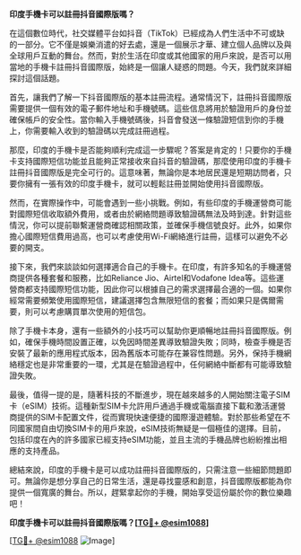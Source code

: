 **印度手機卡可以註冊抖音國際版嗎？**

在這個數位時代，社交媒體平台如抖音（TikTok）已經成為人們生活中不可或缺的一部分。它不僅是娛樂消遣的好去處，還是一個展示才華、建立個人品牌以及與全球用戶互動的舞台。然而，對於生活在印度或其他國家的用戶來說，是否可以用當地的手機卡註冊抖音國際版，始終是一個讓人疑惑的問題。今天，我們就來詳細探討這個話題。

首先，讓我們了解一下抖音國際版的基本註冊流程。通常情況下，註冊抖音國際版需要提供一個有效的電子郵件地址和手機號碼。這些信息將用於驗證用戶的身份並確保帳戶的安全性。當你輸入手機號碼後，抖音會發送一條驗證短信到你的手機上，你需要輸入收到的驗證碼以完成註冊過程。

那麼，印度的手機卡是否能夠順利完成這一步驟呢？答案是肯定的！只要你的手機卡支持國際短信功能並且能夠正常接收來自抖音的驗證碼，那麼使用印度的手機卡註冊抖音國際版是完全可行的。這意味著，無論你是本地居民還是短期訪問者，只要你擁有一張有效的印度手機卡，就可以輕鬆註冊並開始使用抖音國際版。

然而，在實際操作中，可能會遇到一些小挑戰。例如，有些印度的手機運營商可能對國際短信收取額外費用，或者由於網絡問題導致驗證碼無法及時到達。針對這些情況，你可以提前聯繫運營商確認相關政策，並確保手機信號良好。此外，如果你擔心國際短信費用過高，也可以考慮使用Wi-Fi網絡進行註冊，這樣可以避免不必要的開支。

接下來，我們來談談如何選擇適合自己的手機卡。在印度，有許多知名的手機運營商提供各種套餐和服務，比如Reliance Jio、Airtel和Vodafone Idea等。這些運營商都支持國際短信功能，因此你可以根據自己的需求選擇最合適的一個。如果你經常需要頻繁使用國際短信，建議選擇包含無限短信的套餐；而如果只是偶爾需要，則可以考慮購買單次使用的短信包。

除了手機卡本身，還有一些額外的小技巧可以幫助你更順暢地註冊抖音國際版。例如，確保手機時間設置正確，以免因時間差異導致驗證失敗；同時，檢查手機是否安裝了最新的應用程式版本，因為舊版本可能存在兼容性問題。另外，保持手機網絡穩定也是非常重要的一環，尤其是在驗證過程中，任何網絡中斷都有可能導致驗證失敗。

最後，值得一提的是，隨著科技的不斷進步，現在越來越多的人開始關注電子SIM卡（eSIM）技術。這種新型SIM卡允許用戶通過手機或電腦直接下載和激活運營商提供的SIM卡配置文件，從而實現快速便捷的國際漫遊體驗。對於那些希望在不同國家間自由切換SIM卡的用戶來說，eSIM技術無疑是一個極佳的選擇。目前，包括印度在內的許多國家已經支持eSIM功能，並且主流的手機品牌也紛紛推出相應的支持產品。

總結來說，印度的手機卡是可以成功註冊抖音國際版的，只需注意一些細節問題即可。無論你是想分享自己的日常生活，還是尋找靈感和創意，抖音國際版都能為你提供一個寬廣的舞台。所以，趕緊拿起你的手機，開始享受這份屬於你的數位樂趣吧！

**印度手機卡可以註冊抖音國際版嗎？[[TG💪+ @esim1088](https://t.me/s/esim1088)]**

[[TG💪+ @esim1088](https://t.me/s/esim1088) ![Image](https://i.postimg.cc/4NQfJmqS/Snipaste-2025-05-13-00-14-12.png)]